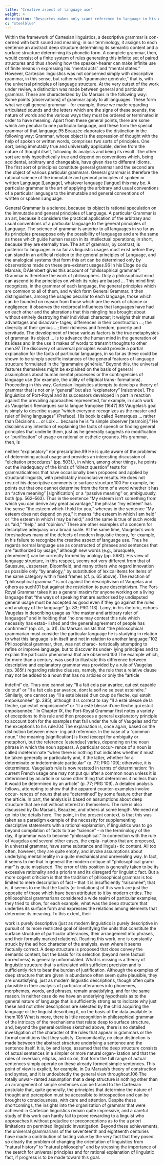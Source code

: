 ```yaml
---
title: "Creative aspect of language use"
weight: 4
description: "Descartes makes only scant reference to language in his writings"
c: "steelblue"
---
```


Within the framework of Cartesian linguistics, a descriptive grammar is con-
cerned with both sound and meaning; in our terminology, it assigns to each
sentence an abstract deep structure determining its semantic content and a
surface structure determining its phonetic form. A complete grammar, then,
would consist of a finite system of rules generating this infinite set of paired
structures and thus showing how the speaker-hearer can make infinite use of
finite means in expressing his “mental acts” and “mental states.”
However, Cartesian linguistics was not concerned simply with descriptive
grammar, in this sense, but rather with “grammaire générale,” that is, with the
universal principles of language structure. At the very outset of the work under
review, a distinction was made between general and particular grammar. These
are characterized by Du Marsais in the following way:
Some points [observations] of grammar apply to all languages. These form what we call
general grammar – for example, those we made regarding articulated sounds and the
letters which are the signs of these sounds, the nature of words and the various ways they
must be ordered or terminated in order to have meaning. Apart from these general points,
there are some which are peculiar to one particular language, and these form the special
grammar of that language.95
Beauzée elaborates the distinction in the following way:
Grammar, whose object is the expression of thought with the help of spoken or written
words, comprises two sorts of principles. One sort, being immutably true and universally
applicable, derive from the nature of thought itself, following its analysis and being its
result. The other sort are only hypothetically true and depend on conventions which,
being accidental, arbitrary and changeable, have given rise to different idioms. The first
sort of principles constitute general grammar and the second are the object of various
particular grammars.
General grammar is therefore the rational science of the immutable and general
principles of spoken or written Language [Langage], whatever language [langue] this
may be.
A particular grammar is the art of applying the arbitrary and usual conventions of a
particular language to the immutable and general conventions of written or spoken
Language. 


General Grammar is a science, because its object is rational speculation on the
immutable and general principles of Language.
A particular Grammar is an art, because it considers the practical application of the
arbitrary and usual conventions of a particular language to the general principles of
Language.
The science of grammar is anterior to all languages in so far as its principles
presuppose only the possibility of languages and are the same as those which guide
human reason in its intellectual operations; in short, because they are eternally true.
The art of grammar, by contrast, is posterior to languages in so far as linguistic usages
must exist before they can stand in an artificial relation to the general principles of
Language, and the analogical systems that form this art can be determined only by
observations made on these pre-existent usages.96
In his Eloge de du Marsais, D’Alembert gives this account of “philosophical
grammar”:
Grammar is therefore the work of philosophers. Only a philosophical mind can ascend to
the principles on which its rules are based ... This mind first recognizes, in the grammar
of each language, the general principles which are common to all of them, and which
form General Grammar. It then distinguishes, among the usages peculiar to each
language, those which can be founded on reason from those which are the work of
chance or negligence: it observes the reciprocal influences that languages have had on
each other and the alterations that this mingling has brought about without entirely
destroying their individual character; it weighs their mutual advantages and disadvan-
tages; differences in their construction ...; the diversity of their genius ...; their richness
and freedom, poverty and servitude. The development of these various factors is the true
metaphysics of grammar. Its object ... is to advance the human mind in the generation of
its ideas and in the use it makes of words to transmit thoughts to other men.97
The discovery of universal principles would provide a partial explanation for
the facts of particular languages, in so far as these could be shown to be simply
specific instances of the general features of language structure formulated in the
“grammaire générale.” Beyond this, the universal features themselves might be
explained on the basis of general assumptions about human mental processes or
the contingencies of language use (for example, the utility of elliptical trans-
formations). Proceeding in this way, Cartesian linguistics attempts to develop a
theory of grammar that is not only “general” but also “explanatory” [raisonnée].
The linguistics of Port-Royal and its successors developed in part in reaction
against the prevailing approaches represented, for example, in such work as
Vaugelas’s Remarques sur la langue françoise (1647).98 Vaugelas’s goal is
simply to describe usage “which everyone recognizes as the master and ruler
of living languages” (Preface). His book is called Remarques ... rather than
Décisions ... or Loix ... because he is “a simple observer [tesmoin].” He
disclaims any intention of explaining the facts of speech or finding general
principles that underlie them, just as he generally suggests no modification or
“purification” of usage on rational or esthetic grounds. His grammar, then, is 

neither “explanatory” nor prescriptive.99 He is quite aware of the problems of
determining actual usage and provides an interesting discussion of “elicitation
procedures” (pp. 503f.), in which, among other things, he points out the
inadequacy of the kinds of “direct question” tests for grammaticalness that
have occasionally been proposed and applied by structural linguists, with
predictably inconclusive results. He does not restrict his descriptive comments
to surface structure.100 For example, he points out that one cannot determine
from the form of a word whether it has an “active meaning” [signification] or a
“passive meaning” or, ambiguously, both (pp. 562–563). Thus in the sentence
“My esteem isn’t something from which you can derive any great advantage,”
the phrase “my esteem” has the sense “the esteem which I hold for you,”
whereas in the sentence “My esteem does not depend on you,” it means “the
esteem in which I am held” or “the esteem in which I may be held;” and the same
is true of such words as “aid,” “help,” and “opinion.” There are other examples
of a concern for descriptive adequacy on a broad scale. At the same time,
Vaugelas’s work foreshadows many of the defects of modern linguistic theory,
for example, in his failure to recognize the creative aspect of language use. Thus
he regards normal language use as constructed of phrases and sentences that are
“authorized by usage,” although new words (e.g., brusqueté, pleurement) can
be correctly formed by analogy (pp. 568f). His view of language structure, in
this respect, seems not very different from that of Saussure, Jespersen,
Bloomfield, and many others who regard innovation as possible only “by
analogy,” by substitution of lexical items for items of the same category within
fixed frames (cf. p. 65 above).
The reaction of “philosophical grammar” is not against the descriptivism of
Vaugelas and others as such101 but against the restriction to pure descriptivism.
The Port-Royal Grammar takes it as a general maxim for anyone working on a
living language that “the ways of speaking that are authorised by undisputed
general usage must be accepted as good even if they go against the rules and
analogy of the language” (p. 83; PRG 113). Lamy, in his rhetoric, echoes
Vaugelas in describing usage as “the master and arbitrary ruler of languages”
and in holding that “no one may contest this rule which necessity has estab-
lished and the general agreement of people has confirmed” (op. cit., p. 31). Du
Marsais insists that “the philosophical grammarian must consider the particular
language he is studying in relation to what this language is in itself and not in
relation to another language.”102 Philosophical grammar, then, was not charac-
teristically attempting to refine or improve language, but to discover its under-
lying principles and to explain the particular phenomena that are observed.103
The example which, for more than a century, was used to illustrate this
difference between descriptive and explanatory grammar was provided by a
rule of Vaugelas (pp. 385f.) regarding relative clauses, namely, the rule that a
relative clause may not be added to a noun that has no articles or only the “article

indefini” de. Thus one cannot say “II a fait cela par avarice, qui est capable de
tout” or “II a fait cela par avarice, dont la soif ne se peut esteindre.” Similarly,
one cannot say “II a esté blessé d’un coup de fleche, qui estoit empoisonnée”
(p. 385), although it is correct to say “II a esté blessé de la fleche, qui estoit
empoisonnée” or “II a esté blessé d’une fleche qui estoit empoisonnée.”
In Chapter IX, the Port-Royal Grammar first notes a variety of exceptions to
this rule and then proposes a general explanatory principle to account both for
the examples that fall under the rule of Vaugelas and for the exceptions to his
rule.104 The explanation is, once again, based on the distinction between mean-
ing and reference. In the case of a “common noun,” the meaning [signification]
is fixed (except for ambiguity or metaphor), but the reference [estendue] varies,
depending on the noun phrase in which the noun appears. A particular occur-
rence of a noun is called indeterminate “when there is nothing that indicates
whether it must be taken generally or particularly and, if the latter, whether for a
determinate or indeterminate particular” (p. 77; PRG 109); otherwise, it is
determinate. Vaugelas’s rule is now restated in terms of determination: “in
current French usage one may not put qui after a common noun unless it is
determined by an article or some other thing that determines it no less than it
would be determined by an article” (p. 77; PRG 109). A detailed analysis
follows, attempting to show that the apparent counter-examples involve occur-
rences of nouns that are “determined” by some feature other than the article. In
part, the analysis is based on assumptions about deep structure that are not
without interest in themselves. The rule is also discussed by Du Marsais,
Beauzée, and others at some length. We need not go into the details here. The
point, in the present context, is that this was taken as a paradigm example of the
necessity for supplementing descriptive statements with a rational explanation,
if linguistics was to go beyond compilation of facts to true “science” – in the
terminology of the day, if grammar was to become “philosophical.”
In connection with the rule of Vaugelas and several other cases, the expla-
nations that are proposed, in universal grammar, have some substance and linguis-
tic content. All too often, however, they are quite empty, and invoke assumptions
about underlying mental reality in a quite mechanical and unrevealing way. In
fact, it seems to me that in general the modern critique of “philosophical gram-
mar” is quite misplaced. The error of this position is generally taken to be its
excessive rationality and a priorism and its disregard for linguistic fact. But a
more cogent criticism is that the tradition of philosophical grammar is too limited
to mere description of fact – that it is insufficiently “raisonnée”; that is, it seems to
me that the faults (or limitations) of this work are just the opposite of those which
have been attributed to it by modern critics. The philosophical grammarians
considered a wide realm of particular examples; they tried to show, for each
example, what was the deep structure that underlies its surface form and expresses
the relations among elements that determine its meaning. To this extent, their 


work is purely descriptive (just as modern linguistics is purely descriptive in
pursuit of its more restricted goal of identifying the units that constitute the
surface structure of particular utterances, their arrangement into phrases, and
their formally marked relations). Reading this work, one is constantly struck by
the ad hoc character of the analysis, even where it seems factually correct. A deep
structure is proposed that does convey the semantic content, but the basis for
its selection (beyond mere factual correctness) is generally unformulated. What
is missing is a theory of linguistic structure that is articulated with sufficient
precision and is sufficiently rich to bear the burden of justification. Although the
examples of deep structure that are given in abundance often seem quite plausible,
they are unsatisfying, just as modern linguistic descriptions, though often quite
plausible in their analysis of particular utterances into phonemes, morphemes,
words, and phrases, remain unsatisfying, and for the same reason. In neither case
do we have an underlying hypothesis as to the general nature of language that
is sufficiently strong as to indicate why just these and not other descriptions are
selected by the child acquiring the language or the linguist describing it, on the
basis of the data available to them.105
What is more, there is little recognition in philosophical grammar of the
intricacy of the mechanisms that relate deep to surface structure, and, beyond
the general outlines sketched above, there is no detailed investigation of the
character of the rules that appear in grammars or the formal conditions that they
satisfy. Concomitantly, no clear distinction is made between the abstract structure
underlying a sentence and the sentence itself. It is, by and large, assumed that the
deep structure consists of actual sentences in a simpler or more natural organ-
ization and that the rules of inversion, ellipsis, and so on, that form the full range
of actual sentences simply operate on these already formed simple sentences. This
point of view is explicit, for example, in Du Marsais’s theory of construction and
syntax, and it is undoubtedly the general view throughout.106 The totally unwar-
ranted assumption that a deep structure is nothing other than an arrangement of
simple sentences can be traced to the Cartesian postulate that, quite generally, the
principles that determine the nature of thought and perception must be accessible
to introspection and can be brought to consciousness, with care and attention.
Despite these shortcomings, the insights into the organization of grammar that
were achieved in Cartesian linguistics remain quite impressive, and a careful
study of this work can hardly fail to prove rewarding to a linguist who approaches
it without prejudice or preconceptions as to the a priori limitations on permitted
linguistic investigation. Beyond these achievements, the universal grammarians
of the seventeenth and eighteenth centuries have made a contribution of lasting
value by the very fact that they posed so clearly the problem of changing the
orientation of linguistics from “natural history” to “natural philosophy” and by
stressing the importance of the search for universal principles and for rational
explanation of linguistic fact, if progress is to be made toward this goal.

